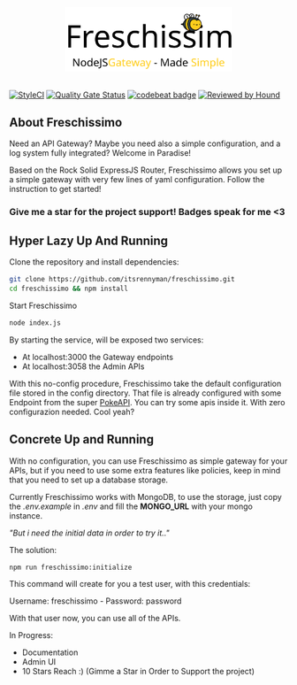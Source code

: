 <p align="center"><img src="./docs/_media/logo.svg" width="60%"><br/><br/></p>

[![StyleCI](https://github.styleci.io/repos/249683371/shield?branch=master)](https://github.styleci.io/repos/249683371)
[![Quality Gate Status](https://sonarcloud.io/api/project_badges/measure?project=itsrennyman_freschissimo&metric=alert_status)](https://sonarcloud.io/dashboard?id=itsrennyman_freschissimo)
[![codebeat badge](https://codebeat.co/badges/b1ee6796-128c-4e0d-870d-26ff38d612db)](https://codebeat.co/projects/github-com-itsrennyman-freschissimo-master)
[![Reviewed by Hound](https://img.shields.io/badge/Reviewed_by-Hound-8E64B0.svg)](https://houndci.com)

## About Freschissimo

Need an API Gateway? Maybe you need also a simple configuration, and a log system fully integrated? Welcome in Paradise!

Based on the Rock Solid ExpressJS Router, Freschissimo allows you set up a simple gateway with very few lines of yaml configuration. Follow the instruction to get started!

### Give me a star for the project support! Badges speak for me <3

## Hyper Lazy Up And Running

Clone the repository and install dependencies:

```bash
git clone https://github.com/itsrennyman/freschissimo.git
cd freschissimo && npm install
```

Start Freschissimo

```bash
node index.js
```

By starting the service, will be exposed two services:

- At localhost:3000 the Gateway endpoints
- At localhost:3058 the Admin APIs

With this no-config procedure, Freschissimo take the default configuration file stored in the config directory. That file is already configured with some Endpoint from the super [PokeAPI](https://pokeapi.co/). You can try some apis inside it. With zero configurazion needed. Cool yeah?

## Concrete Up and Running

With no configuration, you can use Freschissimo as simple gateway for your APIs, but if you need to use some extra features like policies, keep in mind that you need to set up a database storage.

Currently Freschissimo works with MongoDB, to use the storage, just copy the *.env.example* in *.env* and fill the **MONGO_URL** with your mongo instance. 

*"But i need the initial data in order to try it.."*

The solution:
```bash
npm run freschissimo:initialize
```

This command will create for you a test user, with this credentials:

Username: freschissimo - Password: password

With that user now, you can use all of the APIs.

In Progress:
- Documentation
- Admin UI
- 10 Stars Reach :) (Gimme a Star in Order to Support the project)